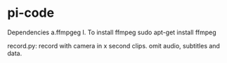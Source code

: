 # pi-code

Dependencies
a.ffmpgeg
I. To install ffmpeg
sudo apt-get install ffmpeg

record.py:
	record with camera in x second clips. omit audio, subtitles and data.


